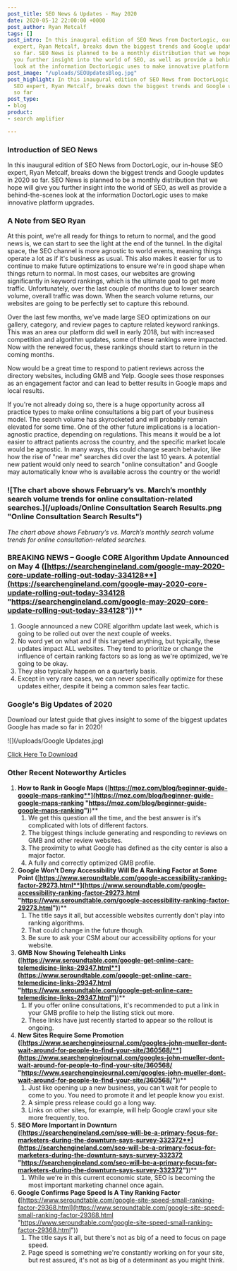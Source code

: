 ```yaml
---
post_title: SEO News & Updates - May 2020
date: 2020-05-12 22:00:00 +0000
post_author: Ryan Metcalf
tags: []
post_intro: In this inaugural edition of SEO News from DoctorLogic, our in-house SEO
  expert, Ryan Metcalf, breaks down the biggest trends and Google updates in 2020
  so far. SEO News is planned to be a monthly distribution that we hope will give
  you further insight into the world of SEO, as well as provide a behind-the-scenes
  look at the information DoctorLogic uses to make innovative platform upgrades.
post_image: "/uploads/SEOUpdatesBlog.jpg"
post_highlight: In this inaugural edition of SEO News from DoctorLogic, our in-house
  SEO expert, Ryan Metcalf, breaks down the biggest trends and Google updates in 2020
  so far
post_type:
- blog
product:
- search amplifier

---
```

### **Introduction of SEO News**

In this inaugural edition of SEO News from DoctorLogic, our in-house SEO expert, Ryan Metcalf, breaks down the biggest trends and Google updates in 2020 so far. SEO News is planned to be a monthly distribution that we hope will give you further insight into the world of SEO, as well as provide a behind-the-scenes look at the information DoctorLogic uses to make innovative platform upgrades.

### **A Note from SEO Ryan**

At this point, we're all ready for things to return to normal, and the good news is, we can start to see the light at the end of the tunnel. In the digital space, the SEO channel is more agnostic to world events, meaning things operate a lot as if it's business as usual. This also makes it easier for us to continue to make future optimizations to ensure we're in good shape when things return to normal. In most cases, our websites are growing significantly in keyword rankings, which is the ultimate goal to get more traffic. Unfortunately, over the last couple of months due to lower search volume, overall traffic was down. When the search volume returns, our websites are going to be perfectly set to capture this rebound.

Over the last few months, we've made large SEO optimizations on our gallery, category, and review pages to capture related keyword rankings. This was an area our platform did well in early 2018, but with increased competition and algorithm updates, some of these rankings were impacted. Now with the renewed focus, these rankings should start to return in the coming months.

Now would be a great time to respond to patient reviews across the directory websites, including GMB and Yelp. Google sees those responses as an engagement factor and can lead to better results in Google maps and local results.

If you're not already doing so, there is a huge opportunity across all practice types to make online consultations a big part of your business model. The search volume has skyrocketed and will probably remain elevated for some time. One of the other future implications is a location-agnostic practice, depending on regulations. This means it would be a lot easier to attract patients across the country, and the specific market locale would be agnostic. In many ways, this could change search behavior, like how the rise of "near me" searches did over the last 10 years. A potential new patient would only need to search "online consultation" and Google may automatically know who is available across the country or the world!

### ![The chart above shows February’s vs. March’s monthly search volume trends for online consultation-related searches.](/uploads/Online Consultation Search Results.png "Online Consultation Search Results")

_The chart above shows February’s vs. March’s monthly search volume trends for online consultation-related searches._

### **BREAKING NEWS – Google CORE Algorithm Update Announced on May 4 (**[**https://searchengineland.com/google-may-2020-core-update-rolling-out-today-334128**](https://searchengineland.com/google-may-2020-core-update-rolling-out-today-334128 "https://searchengineland.com/google-may-2020-core-update-rolling-out-today-334128")**)**

1. Google announced a new CORE algorithm update last week, which is going to be rolled out over the next couple of weeks.
2. No word yet on what and if this targeted anything, but typically, these updates impact ALL websites. They tend to prioritize or change the influence of certain ranking factors so as long as we're optimized, we're going to be okay.
3. They also typically happen on a quarterly basis.
4. Except in very rare cases, we can never specifically optimize for these updates either, despite it being a common sales fear tactic.

### **Google's Big Updates of 2020**

Download our latest guide that gives insight to some of the biggest updates Google has made so far in 2020!

![](/uploads/Google Updates.jpg)

[Click Here To Download](/assets/dl-google-updates.pdf "Google Update Download")

### **Other Recent Noteworthy Articles**

1. **How to Rank in Google Maps (**[**https://moz.com/blog/beginner-guide-google-maps-ranking**](https://moz.com/blog/beginner-guide-google-maps-ranking "https://moz.com/blog/beginner-guide-google-maps-ranking")**)**
   1. We get this question all the time, and the best answer is it's complicated with lots of different factors.
   2. The biggest things include generating and responding to reviews on GMB and other review websites.
   3. The proximity to what Google has defined as the city center is also a major factor.
   4. A fully and correctly optimized GMB profile.
2. **Google Won't Deny Accessibility Will Be A Ranking Factor at Some Point (**[**https://www.seroundtable.com/google-accessibility-ranking-factor-29273.html**](https://www.seroundtable.com/google-accessibility-ranking-factor-29273.html "https://www.seroundtable.com/google-accessibility-ranking-factor-29273.html")**)**
   1. The title says it all, but accessible websites currently don't play into ranking algorithms.
   2. That could change in the future though.
   3. Be sure to ask your CSM about our accessibility options for your website.
3. **GMB Now Showing Telehealth Links (**[**https://www.seroundtable.com/google-get-online-care-telemedicine-links-29347.html**](https://www.seroundtable.com/google-get-online-care-telemedicine-links-29347.html "https://www.seroundtable.com/google-get-online-care-telemedicine-links-29347.html")**)**
   1. If you offer online consultations, it's recommended to put a link in your GMB profile to help the listing stick out more.
   2. These links have just recently started to appear so the rollout is ongoing.
4. **New Sites Require Some Promotion (**[**https://www.searchenginejournal.com/googles-john-mueller-dont-wait-around-for-people-to-find-your-site/360568/**](https://www.searchenginejournal.com/googles-john-mueller-dont-wait-around-for-people-to-find-your-site/360568/ "https://www.searchenginejournal.com/googles-john-mueller-dont-wait-around-for-people-to-find-your-site/360568/")**)**
   1. Just like opening up a new business, you can't wait for people to come to you. You need to promote it and let people know you exist.
   2. A simple press release could go a long way.
   3. Links on other sites, for example, will help Google crawl your site more frequently, too.
5. **SEO More Important in Downturn (**[**https://searchengineland.com/seo-will-be-a-primary-focus-for-marketers-during-the-downturn-says-survey-332372**](https://searchengineland.com/seo-will-be-a-primary-focus-for-marketers-during-the-downturn-says-survey-332372 "https://searchengineland.com/seo-will-be-a-primary-focus-for-marketers-during-the-downturn-says-survey-332372")**)**
   1. While we're in this current economic state, SEO is becoming the most important marketing channel once again.
6. **Google Confirms Page Speed Is A Tiny Ranking Factor (**[https://www.seroundtable.com/google-site-speed-small-ranking-factor-29368.html](https://www.seroundtable.com/google-site-speed-small-ranking-factor-29368.html "https://www.seroundtable.com/google-site-speed-small-ranking-factor-29368.html"))
   1. The title says it all, but there's not as big of a need to focus on page speed.
   2. Page speed is something we're constantly working on for your site, but rest assured, it's not as big of a determinant as you might think.